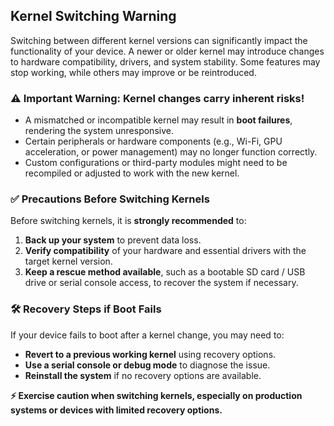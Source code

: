 ## Kernel Switching Warning

Switching between different kernel versions can significantly impact the functionality of your device. A newer or older kernel may introduce changes to hardware compatibility, drivers, and system stability. Some features may stop working, while others may improve or be reintroduced.  

### ⚠️ Important Warning: Kernel changes carry inherent risks!  
- A mismatched or incompatible kernel may result in **boot failures**, rendering the system unresponsive.  
- Certain peripherals or hardware components (e.g., Wi-Fi, GPU acceleration, or power management) may no longer function correctly.  
- Custom configurations or third-party modules might need to be recompiled or adjusted to work with the new kernel.  

### ✅ Precautions Before Switching Kernels  
Before switching kernels, it is **strongly recommended** to:  
1. **Back up your system** to prevent data loss.  
2. **Verify compatibility** of your hardware and essential drivers with the target kernel version.  
3. **Keep a rescue method available**, such as a bootable SD card / USB drive or serial console access, to recover the system if necessary.  

### 🛠️ Recovery Steps if Boot Fails  
If your device fails to boot after a kernel change, you may need to:  
- **Revert to a previous working kernel** using recovery options.  
- **Use a serial console or debug mode** to diagnose the issue.  
- **Reinstall the system** if no recovery options are available.  

**⚡ Exercise caution when switching kernels, especially on production systems or devices with limited recovery options.**
